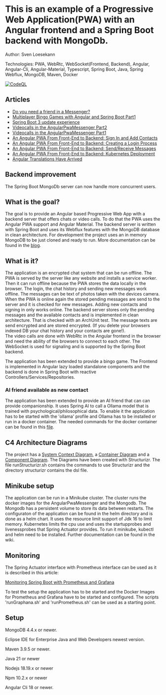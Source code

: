 # This is an example of a Progressive Web Application(PWA) with an Angular frontend and a Spring Boot backend with MongoDb. 

Author: Sven Loesekann

Technologies: PWA, WebRtc, WebSocket(Frontend, Backend), Angular, Angular-Cli, Angular-Material, Typescript, Spring Boot, Java, Spring Webflux, MongoDB, Maven, Docker

[![CodeQL](https://github.com/Angular2Guy/AngularPwaMessenger/actions/workflows/codeql-analysis.yml/badge.svg)](https://github.com/Angular2Guy/AngularPwaMessenger/actions/workflows/codeql-analysis.yml)

## Articles
* [Do you need a friend in a Messenger?](https://angular2guy.wordpress.com/2024/03/03/do-you-need-an-ai-friend-in-a-messenger/)
* [Multiplayer Bingo Games with Angular and Spring Boot Part1](https://angular2guy.wordpress.com/2023/10/06/multiplayer-bingo-games-with-angular-and-spring-boot-part1/)
* [Spring Boot 3 update experience](https://angular2guy.wordpress.com/2022/11/15/spring-boot-3-update-experience/)
* [Videocalls in the AngularPwaMessenger Part2](https://angular2guy.wordpress.com/2022/08/04/videocalls-in-the-angularpwamessenger-part2/)
* [Videocalls in the AngularPwaMessenger Part1](https://angular2guy.wordpress.com/2022/08/01/videocalls-in-the-angularpwamessenger-part1/)
* [An Angular PWA From Front-End to Backend: Sign In and Add Contacts](https://angular2guy.wordpress.com/2021/07/31/an-angular-pwa-from-front-end-to-backend-sign-in-and-add-contacts/)
* [An Angular PWA From Front-End to Backend: Creating a Login Process](https://angular2guy.wordpress.com/2021/07/31/an-angular-pwa-from-front-end-to-backend-creating-a-login-process/)
* [An Angular PWA From Front-End to Backend: Send/Receive Messages](https://angular2guy.wordpress.com/2021/07/31/an-angular-pwa-from-front-end-to-backend-send-receive-messages/)
* [An Angular PWA From Front-End to Backend: Kubernetes Deployment](https://angular2guy.wordpress.com/2021/07/31/an-angular-pwa-from-front-end-to-backend-kubernetes-deployment/)
* [Angular Translations Have Arrived](https://angular2guy.wordpress.com/2021/07/31/angular-translations-have-arrived/)

## Backend improvement

The Spring Boot MongoDb server can now handle more concurrent users.

## What is the goal?

The goal is to provide an Angular based Progressive Web App with a backend server that offers chats or video calls. To do that the PWA uses the Angular PWA support and Angular Material. The backend server is written with Spring Boot and uses its Webflux features with the MongoDB database in clean architecture. For development the project uses an in memory MongoDB to be just cloned and ready to run. More documentation can be found in the [blog](https://angular2guy.wordpress.com).

## What is it?

The application is an encrypted chat system that can be run offline. The PWA is served by the server like any website and installs a service worker. Then it can run offline because the PWA stores the data locally in the browser. The login, the chat history and sending new messages work offline. The messages can be text of photos taken with the devices camera. When the PWA is online again the stored pending messages are send to the server and it is checked for new messages. Adding new contacts and signing in only works online. The backend server stores only the pending messages and the available contacts and is implemented in clean architecture. That is checked with an ArchUnit test. The message texts are send encrypted and are stored encrypted. (If you delete your browsers indexed DB your chat history and your contacts are gone!).<br/>
The video calls are done with WebRtc in the Angular frontend in the browser and need the ability of the browsers to connect to each other. The WebSocket is used for signaling and is supported by the Spring Boot backend.  

The application has been extended to provide a bingo game. The Frontend is implemented in Angular lazy loaded standalone components and the backend is done in Spring Boot with reactive Controllers/Services/Repositories. 

### AI friend available as new contact
The application has been extended to provide an AI friend that can can provide companionship. It uses Spring AI to call a Ollama model that is trained with psychological/philosophical data. To enable it the application has to be started with the 'ollama' profile and Ollama has to be installed or run in a docker container. The needed commands for the docker container can be found in this [file](https://github.com/Angular2Guy/AngularPwaMessenger/blob/master/runOllama.sh).

## C4 Architecture Diagrams
The project has a [System Context Diagram](structurizr/diagrams/structurizr-1-SystemContext.svg), a [Container Diagram](structurizr/diagrams/structurizr-1-Containers.svg) and a [Component Diagram](structurizr/diagrams/structurizr-1-Components.svg). The Diagrams have been created with Structurizr. The file runStructurizr.sh contains the commands to use Structurizr and the directory structurizr contains the dsl file.

## Minikube setup

The application can be run in a Minikube cluster. The cluster runs the docker images for the AngularPwaMessenger and the Mongodb. The Mongodb has a persistent volume to store its data between restarts. The configuraton of the application can be found in the helm directory and is done as a helm chart. It uses the resource limit support of Jdk 16 to limit memory. Kubernetes limits the cpu use and uses the startupprobes and livenessprobes that Spring Actuator provides. To run it minikube, kubectl and helm need to be installed. Further documentation can be found in the wiki.

## Monitoring
The Spring Actuator interface with Prometheus interface can be used as it is described in this article: 

[Monitoring Spring Boot with Prometheus and Grafana](https://ordina-jworks.github.io/monitoring/2020/11/16/monitoring-spring-prometheus-grafana.html)

To test the setup the application has to be started and the Docker Images for Prometheus and Grafana have to be started and configured. The scripts 'runGraphana.sh' and 'runPrometheus.sh' can be used as a starting point.

## Setup

MongoDB 4.4.x or newer.

Eclipse IDE for Enterprise Java and Web Developers newest version.

Maven 3.9.5 or newer.

Java 21 or newer

Nodejs 18.19.x or newer

Npm 10.2.x or newer

Angular Cli 18 or newer.
